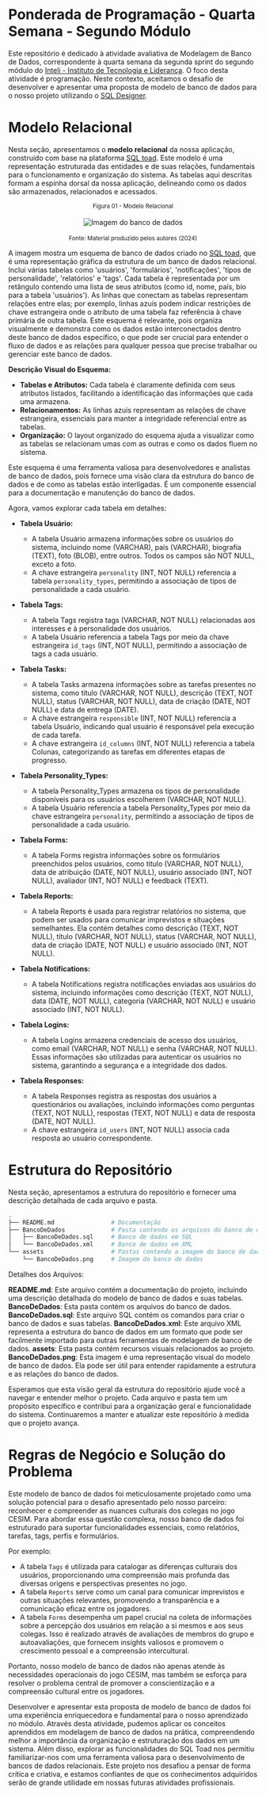 # Ponderada de Programação - Quarta Semana - Segundo Módulo 

Este repositório é dedicado à atividade avaliativa de Modelagem de Banco de Dados, correspondente à quarta semana da segunda sprint do segundo módulo  do [Inteli - Instituto de Tecnologia e Liderança](https://www.inteli.edu.br/). O foco desta atividade é programação. Neste contexto, aceitamos o desafio de desenvolver e apresentar uma proposta de modelo de banco de dados para o nosso projeto utilizando o [SQL Designer](https://github.com/ondras/wwwsqldesigner).

# Modelo Relacional

Nesta seção, apresentamos o **modelo relacional** da nossa aplicação, construído com base na plataforma [SQL toad](https://sql.toad.cz/). Este modelo é uma representação estruturada das entidades e de suas relações, fundamentais para o funcionamento e organização do sistema. As tabelas aqui descritas formam a espinha dorsal da nossa aplicação, delineando como os dados são armazenados, relacionados e acessados. 


<div align="center">
<sub>Figura 01 - Modelo Relacional</sub>
<br>
<br>
<img alt="Imagem do banco de dados" src="assets/BancoDeDados.png">
<br>
<br>
<sup>Fonte: Material produzido pelos autores (2024)</sup>
</div>

A imagem mostra um esquema de banco de dados criado no [SQL toad](https://sql.toad.cz/), que é uma representação gráfica da estrutura de um banco de dados relacional. Inclui várias tabelas como 'usuários', 'formulários', 'notificações', 'tipos de personalidade', 'relatórios' e 'tags'. Cada tabela é representada por um retângulo contendo uma lista de seus atributos (como id, nome, país, bio para a tabela 'usuários'). As linhas que conectam as tabelas representam relações entre elas; por exemplo, linhas azuis podem indicar restrições de chave estrangeira onde o atributo de uma tabela faz referência à chave primária de outra tabela. Este esquema é relevante, pois organiza visualmente e demonstra como os dados estão interconectados dentro deste banco de dados específico, o que pode ser crucial para entender o fluxo de dados e as relações para qualquer pessoa que precise trabalhar ou gerenciar este banco de dados.

**Descrição Visual do Esquema:**

- **Tabelas e Atributos:** Cada tabela é claramente definida com seus atributos listados, facilitando a identificação das informações que cada uma armazena.
- **Relacionamentos:** As linhas azuis representam as relações de chave estrangeira, essenciais para manter a integridade referencial entre as tabelas.
- **Organização:** O layout organizado do esquema ajuda a visualizar como as tabelas se relacionam umas com as outras e como os dados fluem no sistema.

Este esquema é uma ferramenta valiosa para desenvolvedores e analistas de banco de dados, pois fornece uma visão clara da estrutura do banco de dados e de como as tabelas estão interligadas. É um componente essencial para a documentação e manutenção do banco de dados.

Agora, vamos explorar cada tabela em detalhes:

* **Tabela Usuário:**
    - A tabela Usuário armazena informações sobre os usuários do sistema, incluindo nome (VARCHAR), país (VARCHAR), biografia (TEXT), foto (BLOB), entre outros. Todos os campos são NOT NULL, exceto a foto.
    - A chave estrangeira `personality` (INT, NOT NULL) referencia a tabela `personality_types`, permitindo a associação de tipos de personalidade a cada usuário.

* **Tabela Tags:**
    - A tabela Tags registra tags (VARCHAR, NOT NULL) relacionadas aos interesses e à personalidade dos usuários.
    - A tabela Usuário referencia a tabela Tags por meio da chave estrangeira `id_tags` (INT, NOT NULL), permitindo a associação de tags a cada usuário.

* **Tabela Tasks:**
    - A tabela Tasks armazena informações sobre as tarefas presentes no sistema, como título (VARCHAR, NOT NULL), descrição (TEXT, NOT NULL), status (VARCHAR, NOT NULL), data de criação (DATE, NOT NULL) e data de entrega (DATE).
    - A chave estrangeira `responsible` (INT, NOT NULL) referencia a tabela Usuário, indicando qual usuário é responsável pela execução de cada tarefa.
    - A chave estrangeira `id_columns` (INT, NOT NULL) referencia a tabela Colunas, categorizando as tarefas em diferentes etapas de progresso.

* **Tabela Personality_Types:**
    - A tabela Personality_Types armazena os tipos de personalidade disponíveis para os usuários escolherem (VARCHAR, NOT NULL).
    - A tabela Usuário referencia a tabela Personality_Types por meio da chave estrangeira `personality`, permitindo a associação de tipos de personalidade a cada usuário.

* **Tabela Forms:**
    - A tabela Forms registra informações sobre os formulários preenchidos pelos usuários, como título (VARCHAR, NOT NULL), data de atribuição (DATE, NOT NULL), usuário associado (INT, NOT NULL), avaliador (INT, NOT NULL) e feedback (TEXT).

* **Tabela Reports:**
    - A tabela Reports é usada para registrar relatórios no sistema, que podem ser usados para comunicar imprevistos e situações semelhantes. Ela contém detalhes como descrição (TEXT, NOT NULL), título (VARCHAR, NOT NULL), status (VARCHAR, NOT NULL), data de criação (DATE, NOT NULL) e usuário associado (INT, NOT NULL).

* **Tabela Notifications:**
    - A tabela Notifications registra notificações enviadas aos usuários do sistema, incluindo informações como descrição (TEXT, NOT NULL), data (DATE, NOT NULL), categoria (VARCHAR, NOT NULL) e usuário associado (INT, NOT NULL).

* **Tabela Logins:**
    - A tabela Logins armazena credenciais de acesso dos usuários, como email (VARCHAR, NOT NULL) e senha (VARCHAR, NOT NULL). Essas informações são utilizadas para autenticar os usuários no sistema, garantindo a segurança e a integridade dos dados.

* **Tabela Responses:**
    - A tabela Responses registra as respostas dos usuários a questionários ou avaliações, incluindo informações como perguntas (TEXT, NOT NULL), respostas (TEXT, NOT NULL) e data de resposta (DATE, NOT NULL).
    - A chave estrangeira `id_users` (INT, NOT NULL) associa cada resposta ao usuário correspondente.

# Estrutura do Repositório

Nesta seção, apresentamos a estrutura do repositório e fornecer uma descrição detalhada de cada arquivo e pasta.

```bash
.
├── README.md                # Documentação
├── BancoDeDados             # Pasta contendo os arquivos do banco de dados
│   ├── BancoDeDados.sql     # Banco de dados em SQL
│   └── BancoDeDados.xml     # Banco de dados em XML
└── assets                   # Pastas contendo a imagem do banco de dados 
    └── BancoDeDados.png     # Imagem do banco de dados
```

Detalhes dos Arquivos:

**README.md**: Este arquivo contém a documentação do projeto, incluindo uma descrição detalhada do modelo de banco de dados e suas tabelas.
**BancoDeDados**: Esta pasta contém os arquivos do banco de dados.
**BancoDeDados.sql**: Este arquivo SQL contém os comandos para criar o banco de dados e suas tabelas.
**BancoDeDados.xml**: Este arquivo XML representa a estrutura do banco de dados em um formato que pode ser facilmente importado para outras ferramentas de modelagem de banco de dados.
**assets**: Esta pasta contém recursos visuais relacionados ao projeto.
**BancoDeDados.png**: Esta imagem é uma representação visual do modelo de banco de dados. Ela pode ser útil para entender rapidamente a estrutura e as relações do banco de dados.

Esperamos que esta visão geral da estrutura do repositório ajude você a navegar e entender melhor o projeto. Cada arquivo e pasta tem um propósito específico e contribui para a organização geral e funcionalidade do sistema. Continuaremos a manter e atualizar este repositório à medida que o projeto avança.

# Regras de Negócio e Solução do Problema

Este modelo de banco de dados foi meticulosamente projetado como uma solução potencial para o desafio apresentado pelo nosso parceiro: reconhecer e compreender as nuances culturais dos colegas no jogo CESIM. Para abordar essa questão complexa, nosso banco de dados foi estruturado para suportar funcionalidades essenciais, como relatórios, tarefas, tags, perfis e formulários.

Por exemplo:
- A tabela `Tags` é utilizada para catalogar as diferenças culturais dos usuários, proporcionando uma compreensão mais profunda das diversas origens e perspectivas presentes no jogo.
- A tabela `Reports` serve como um canal para comunicar imprevistos e outras situações relevantes, promovendo a transparência e a comunicação eficaz entre os jogadores.
- A tabela `Forms` desempenha um papel crucial na coleta de informações sobre a percepção dos usuários em relação a si mesmos e aos seus colegas. Isso é realizado através de avaliações de membros do grupo e autoavaliações, que fornecem insights valiosos e promovem o crescimento pessoal e a compreensão intercultural.

Portanto, nosso modelo de banco de dados não apenas atende às necessidades operacionais do jogo CESIM, mas também se esforça para resolver o problema central de promover a conscientização e a compreensão cultural entre os jogadores.

Desenvolver e apresentar esta proposta de modelo de banco de dados foi uma experiência enriquecedora e fundamental para o nosso aprendizado no módulo. Através desta atividade, pudemos aplicar os conceitos aprendidos em modelagem de banco de dados na prática, compreendendo melhor a importância da organização e estruturação dos dados em um sistema. Além disso, explorar as funcionalidades do SQL Toad nos permitiu familiarizar-nos com uma ferramenta valiosa para o desenvolvimento de bancos de dados relacionais. Este projeto nos desafiou a pensar de forma crítica e criativa, e estamos confiantes de que os conhecimentos adquiridos serão de grande utilidade em nossas futuras atividades profissionais.
